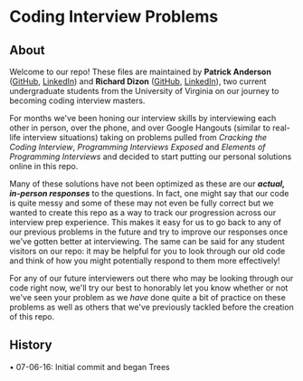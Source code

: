 # Coding Interview Problems

## About
Welcome to our repo! These files are maintained by **Patrick Anderson** ([GitHub](https://github.com/Panderson14), [LinkedIn](https://www.linkedin.com/in/panderson2014)) and **Richard Dizon** ([GitHub](https://github.com/rcdizon), [LinkedIn](https://www.linkedin.com/in/rcdizon)), two current undergraduate students from the University of Virginia on our journey to becoming coding interview masters.

For months we've been honing our interview skills by interviewing each other in person, over the phone, and over Google Hangouts (similar to real-life interview situations) taking on problems pulled from *Cracking the Coding Interview*, *Programming Interviews Exposed* and *Elements of Programming Interviews* and decided to start putting our personal solutions online in this repo.

Many of these solutions have not been optimized as these are our **_actual, in-person responses_** to the questions. In fact, one might say that our code is quite messy and some of these may not even be fully correct but we wanted to create this repo as a way to track our progression across our interview prep experience. This makes it easy for us to go back to any of our previous problems in the future and try to improve our responses once we've gotten better at interviewing. The same can be said for any student visitors on our repo: it may be helpful for you to look through our old code and think of how you might potentially respond to them more effectively!

For any of our future interviewers out there who may be looking through our code right now, we'll try our best to honorably let you know whether or not we've seen your problem as we *have* done quite a bit of practice on these problems as well as others that we've previously tackled before the creation of this repo.

## History
• 07-06-16: Initial commit and began Trees
